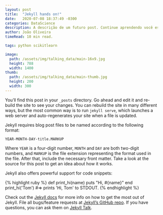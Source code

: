 ```yaml
---
layout: post
title:  "Jekyll hands on!"
date:   2020-07-08 18:37:49 -0300
categories: DataScience
description: A descrição de um futuro post. Continue aprendendo você está muito perto de terminar seu blog.
author: João Oliveira
timeRead: 10 min read.

tags: python scikitlearn

image:
  path: /assets/img/talking_data/main-16x9.jpg
  height: 788
  width: 1400
thumb:
  path: /assets/img/talking_data/main-thumb.jpg
  height: 200
  width: 300
---
```

You’ll find this post in your `_posts` directory. Go ahead and edit it and re-build the site to see your changes. You can rebuild the site in many different ways, but the most common way is to run `jekyll serve`, which launches a web server and auto-regenerates your site when a file is updated.

Jekyll requires blog post files to be named according to the following format:

`YEAR-MONTH-DAY-title.MARKUP`

Where `YEAR` is a four-digit number, `MONTH` and `DAY` are both two-digit numbers, and `MARKUP` is the file extension representing the format used in the file. After that, include the necessary front matter. Take a look at the source for this post to get an idea about how it works.

Jekyll also offers powerful support for code snippets:

{% highlight ruby %}
def print_hi(name)
  puts "Hi, #{name}"
end
print_hi('Tom')
#=> prints 'Hi, Tom' to STDOUT.
{% endhighlight %}

Check out the [Jekyll docs][jekyll-docs] for more info on how to get the most out of Jekyll. File all bugs/feature requests at [Jekyll’s GitHub repo][jekyll-gh]. If you have questions, you can ask them on [Jekyll Talk][jekyll-talk].

[jekyll-docs]: https://jekyllrb.com/docs/home
[jekyll-gh]:   https://github.com/jekyll/jekyll
[jekyll-talk]: https://talk.jekyllrb.com/
